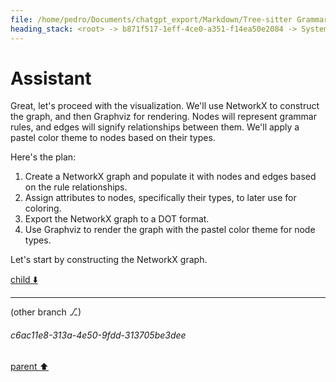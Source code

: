 ```yaml
---
file: /home/pedro/Documents/chatgpt_export/Markdown/Tree-sitter Grammar Visualization_ NetworkX & Graphviz.md
heading_stack: <root> -> b871f517-1eff-4ce0-a351-f14ea50e2084 -> System -> 10bdd2ac-112a-465d-8a80-9a7e6b87ee8a -> System -> aaa26ed0-25be-4ce1-881e-13f438a81018 -> User -> 16f82114-8497-4426-bb51-62a94559597a -> Assistant -> NetworkX -> Graphviz -> Combining NetworkX and Graphviz for Tree-sitter Grammar Visualization -> The Challenge -> The Approach -> Creative Ideas -> Technical Implementation -> Potential Pitfalls -> Conclusion -> aaa26fc9-1f37-46e5-9259-458a8d55dd15 -> User -> 9c564aec-e677-44c1-a480-a6c57d293462 -> Assistant -> a3eb6e27-f341-4b7a-a3d2-34f4cc84ec17 -> Assistant -> c52b2616-0df0-48a9-9a0a-0953bfbd2965 -> Tool -> ae11aab9-6f35-454c-94b2-c2c53890111e -> Assistant -> ca2f2a60-b9a3-4f93-9754-5ebe5ba70517 -> Assistant -> 8fba5a35-e974-4d97-ae80-844eb75c9ac4 -> Tool -> 6d10afb6-8dde-460d-9bad-821eb823350a -> Assistant -> cfa78ec0-6094-4895-a72e-3a426f4b264f -> Assistant -> 873bf5b9-8358-4f4b-828c-bc6c8c8b0cb2 -> Tool -> 1e02448a-70e8-498b-9928-ca9322d13faa -> Assistant -> aaa2f428-a377-42b7-a840-b7891498e057 -> User -> f63d0e39-9f0b-48d6-84eb-9062cb61b68e -> Assistant
---
```

# Assistant

Great, let's proceed with the visualization. We'll use NetworkX to construct the graph, and then Graphviz for rendering. Nodes will represent grammar rules, and edges will signify relationships between them. We'll apply a pastel color theme to nodes based on their types.

Here's the plan:

1. Create a NetworkX graph and populate it with nodes and edges based on the rule relationships.
2. Assign attributes to nodes, specifically their types, to later use for coloring.
3. Export the NetworkX graph to a DOT format.
4. Use Graphviz to render the graph with the pastel color theme for node types.

Let's start by constructing the NetworkX graph.

[child ⬇️](#c6ac11e8-313a-4e50-9fdd-313705be3dee)

---

(other branch ⎇)
###### c6ac11e8-313a-4e50-9fdd-313705be3dee
[parent ⬆️](#f63d0e39-9f0b-48d6-84eb-9062cb61b68e)
